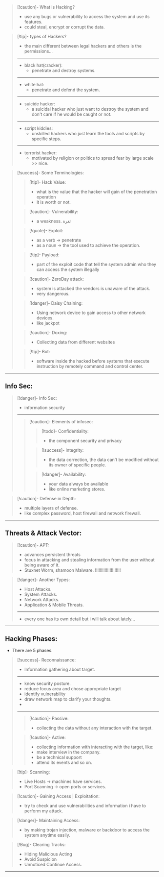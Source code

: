 >[!caution]- What is Hacking?
>- use any bugs or vulnerability to access the system and use its features.
>- could steal, encrypt or corrupt the data.

>[!tip]- types of Hackers?
>- the main different between legal hackers and others is the permissions...
>----
>- black hat(cracker):
>	- penetrate and destroy systems.
>---
>- white hat:
> 	 - penetrate and defend the system.
> ----
> - suicide hacker:
> 	- a suicidal hacker who just want to destroy the system and don't care if he would be caught or not.
> ----
> - script kiddies:
> 	- unskilled hackers who just learn the tools and scripts by specific steps.
> -----
> - terrorist hacker:
> 	- motivated by religion or politics to spread fear by large scale >> nice.

>[!success]- Some Terminologies:
>
>>[!tip]- Hack Value:
>>- what is the value that the hacker will gain of the penetration operation
>>- it is worth or not.
>
>>[!caution]- Vulnerability:
>>- a weakness. ثغرة
>
>>[!quote]- Exploit:
>>- as a verb -> penetrate
>>- as a noun -> the tool used to achieve the operation.
>
>>[!tip]- Payload:
>>- part of the exploit code that tell the system admin who they can access the system illegally
>
>>[!caution]- ZeroDay attack:
>>- system is attacked the vendors is unaware of the attack.
>>- very dangerous.
>
>>[!danger]- Daisy Chaining:
>>- Using network device to gain access to other network devices.
>>- like jackpot 
>
>>[!caution]- Doxing:
>>- Collecting data from different websites
>
>>[!tip]- Bot:
>>- software inside the hacked before systems that execute instruction by remotely command and control center.

---
## Info Sec:

>[!danger]- Info Sec:
>- information security
>---
>>[!caution]- Elements of infosec:
>>
>>>[!todo]- Confidentiality:
>>>- the component security and privacy
>>
>>>[!success]- Integrity:
>>>- the data correction, the data can't be modified without its owner of specific people.
>>
>>>[!danger]- Availability:
>>>- your data always be available
>>>- like online marketing stores.

>[!caution]- Defense in Depth:
>- multiple layers of defense.
>- like complex password, host firewall and network firewall.

---
## Threats & Attack Vector:

>[!caution]- APT:
>- advances persistent threats
>- focus in attacking and stealing information from the user without being aware of it.
>- Stuxnet Worm, shamoon Malware. !!!!!!!!!!!!!!!!!!!!!

>[!danger]- Another Types:
>- Host Attacks.
>- System Attacks.
>- Network Attacks.
>- Application & Mobile Threats.
>---
>- every one has its own detail but i will talk about lately...

---
## Hacking Phases:

- There are 5 phases.

>[!success]- Reconnaissance:
>- Information gathering about target.
>----
>- know security posture.
>- reduce focus area and chose appropriate target
>- identify vulnerability
>- draw network map to clarify your thoughts.
>- 
>---
>>[!caution]- Passive:
>>- collecting the data without any interaction with the target.
>
>>[!caution]- Active:
>>- collecting information with interacting with the target, like:
>>	- make interview in the company.
>>	- be a technical support
>>	- attend its events and so on.

>[!tip]- Scanning:
>- Live Hosts -> machines have services.
>- Port Scanning -> open ports or services.

>[!caution]- Gaining Access | Exploitation:
>- try to check and use vulnerabilities and information i have to perform my attack.

>[!danger]- Maintaining Access:
>- by making trojan injection, malware or backdoor to access the system anytime easily.

>[!Bug]- Clearing Tracks:
>- Hiding Malicious Acting
>- Avoid Suspicion
>- Unnoticed Continue Access.

---
